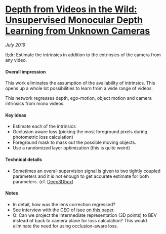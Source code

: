 # [Depth from Videos in the Wild: Unsupervised Monocular Depth Learning from Unknown Cameras](https://arxiv.org/pdf/1904.04998.pdf)

_July 2019_

tl;dr: Estimate the intrinsics in addition to the extrinsics of the camera from any video.

#### Overall impression
This work eliminates the assumption of the availability of intrinsics. This opens up a whole lot possibilities to learn from a wide range of videos. 

This network regresses depth, ego-motion, object motion and camera intrinsics from mono videos.

#### Key ideas
- Estimate each of the intrinsics
- Occlusion aware loss (picking the most foreground pixels during photometric loss calculation)
- Foreground mask to mask out the possible moving objects. 
- Use a randomized layer optimization (this is quite weird)

#### Technical details
- Sometimes an overall supervision signal is given to two tightly coupled parameters and it is not enough to get accurate estimate for both parameters. (cf. [Deep3Dbox](deep3dbox.md))

#### Notes
- In detail, how was the lens correction regressed?
- See interview with the CEO of isee [on this paper](https://medium.com/syncedreview/google-ai-unsupervised-depth-estimation-for-arbitrary-videos-51d97ec0d70).
- Q: Can we project the intermediate representation (3D points) to BEV instead of back to camera plane for loss calculation? This would eliminate the need for using occlusion-aware loss. 